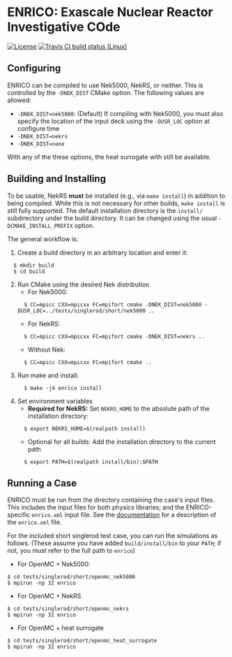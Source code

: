 # ENRICO: Exascale Nuclear Reactor Investigative COde

[![License](https://img.shields.io/github/license/enrico-dev/enrico.svg)](http://enrico-docs.readthedocs.io/en/latest/license.html)
[![Travis CI build status (Linux)](https://travis-ci.org/enrico-dev/enrico.svg?branch=master)](https://travis-ci.org/enrico-dev/enrico)

## Configuring

ENRICO can be compiled to use Nek5000, NekRS, or neither.  This is controlled by the `-DNEK_DIST`
CMake option.  The following values are allowed:

  * `-DNEK_DIST=nek5000`: (Default) If compiling with Nek5000, you must also specify the location of the input
  deck using the `-DUSR_LOC` option at configure time
  * `-DNEK_DIST=nekrs`
  * `-DNEK_DIST=none`

With any of the these options, the heat surrogate with still be available.  

## Building and Installing

To be usable, NekRS **must** be installed (e.g., via `make install`) in addition to being compiled.
While this is not necessary for other builds, `make install` is still fully supported.  The default
installation directory is the `install/` subdirectory under the build directory.  It can be changed
using the usual `-DCMAKE_INSTALL_PREFIX` option.

The general workflow is:

  1. Create a build directory in an arbitrary location and enter it:
  ``` Console
    $ mkdir build
    $ cd build
  ```
  2. Run CMake using the desired Nek distribution
     * For Nek5000:
     ``` Console
       $ CC=mpicc CXX=mpicxx FC=mpifort cmake -DNEK_DIST=nek5000 -DUSR_LOC=../tests/singlerod/short/nek5000 ..
     ```
     * For NekRS:
     ``` Console
       $ CC=mpicc CXX=mpicxx FC=mpifort cmake -DNEK_DIST=nekrs ..
     ```
     * Without Nek:
     ``` Console
       $ CC=mpicc CXX=mpicxx FC=mpifort cmake ..
     ```
  3. Run make and install:
     ``` Console
       $ make -j4 enrico install
     ```
  4. Set environment variables
     * **Required for NekRS:** Set `NEKRS_HOME` to the absolute path of the installation directory:
     ``` Console
       $ export NEKRS_HOME=$(realpath install)
     ```
     * Optional for all builds: Add the installation directory to the current path
     ``` Console
       $ export PATH=$(realpath install/bin):$PATH
     ```

## Running a Case

ENRICO must be run from the directory containing the case's input files.  This includes the input
files for both physics libraries; and the ENRICO-specific `enrico.xml` input file.  See the
[documentation](https://enrico-docs.readthedocs.io/en/latest/input.html) for a description of the
`enrico.xml` file.

For the included short singlerod test case, you can run the simulations as follows. (These assume you
have added `build/install/bin` to your `PATH`; if not, you must refer to the full path to `enrico`)

  * For OpenMC + Nek5000:
  ``` Console
  $ cd tests/singlerod/short/openmc_nek5000
  $ mpirun -np 32 enrico
  ```
  * For OpenMC + NekRS
  ``` Console
  $ cd tests/singlerod/short/openmc_nekrs
  $ mpirun -np 32 enrico
  ```
  * For OpenMC + heat surrogate
  ``` Console
  $ cd tests/singlerod/short/openmc_heat_surrogate
  $ mpirun -np 32 enrico
  ```
